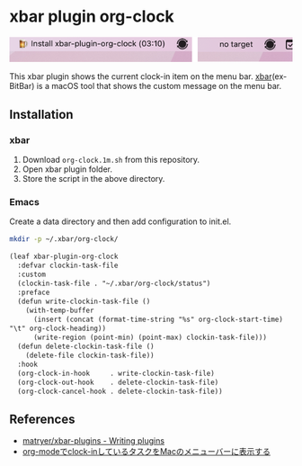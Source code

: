 # xbar plugin org-clock

![screenshot](./screenshot.png)

This xbar plugin shows the current clock-in item on the menu bar.
[xbar](https://xbarapp.com/)(ex-BitBar) is a macOS tool that shows the custom message on the menu bar.

## Installation

### xbar

1. Download `org-clock.1m.sh` from this repository.
2. Open xbar plugin folder.
3. Store the script in the above directory.

### Emacs

Create a data directory and then add configuration to init.el.

```bash
mkdir -p ~/.xbar/org-clock/
```

```emacs-lisp
(leaf xbar-plugin-org-clock
  :defvar clockin-task-file
  :custom
  (clockin-task-file . "~/.xbar/org-clock/status")
  :preface
  (defun write-clockin-task-file ()
    (with-temp-buffer
      (insert (concat (format-time-string "%s" org-clock-start-time) "\t" org-clock-heading))
      (write-region (point-min) (point-max) clockin-task-file)))
  (defun delete-clockin-task-file ()
    (delete-file clockin-task-file))
  :hook
  (org-clock-in-hook     . write-clockin-task-file)
  (org-clock-out-hook    . delete-clockin-task-file)
  (org-clock-cancel-hook . delete-clockin-task-file))
```

## References

- [matryer/xbar-plugins - Writing plugins](https://github.com/matryer/xbar-plugins/blob/main/CONTRIBUTING.md#metadata)
- [org-modeでclock-inしているタスクをMacのメニューバーに表示する](https://qiita.com/tamanugi/items/ef43056d5c9709e4f7ab)
